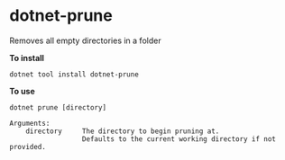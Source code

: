 ﻿# dotnet-prune

Removes all empty directories in a folder

**To install**
```
dotnet tool install dotnet-prune
```

**To use**
```
dotnet prune [directory]

Arguments:
    directory     The directory to begin pruning at.
                  Defaults to the current working directory if not provided.
```